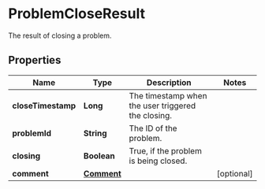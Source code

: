 

# ProblemCloseResult

The result of closing a problem.

## Properties

| Name | Type | Description | Notes |
|------------ | ------------- | ------------- | -------------|
|**closeTimestamp** | **Long** | The timestamp when the user triggered the closing. |  |
|**problemId** | **String** | The ID of the problem. |  |
|**closing** | **Boolean** | True, if the problem is being closed. |  |
|**comment** | [**Comment**](Comment.md) |  |  [optional] |



